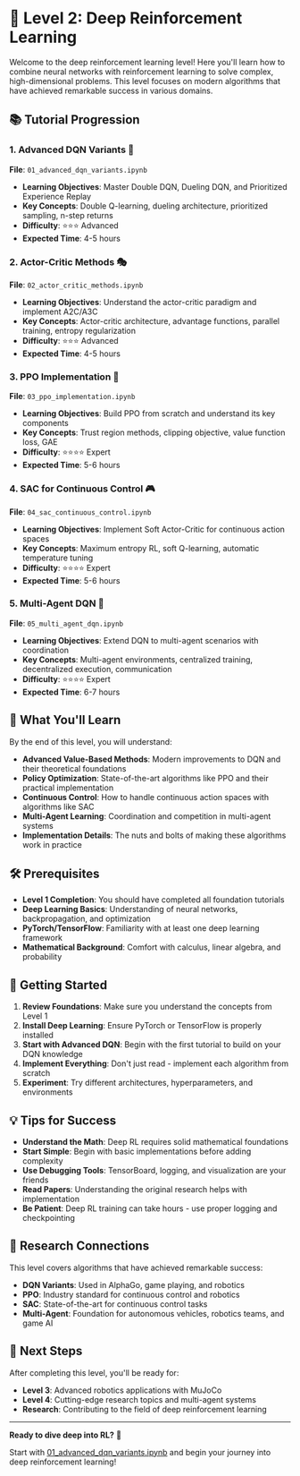 # 🧠 Level 2: Deep Reinforcement Learning

Welcome to the deep reinforcement learning level! Here you'll learn how to combine neural networks with reinforcement learning to solve complex, high-dimensional problems. This level focuses on modern algorithms that have achieved remarkable success in various domains.

## 📚 Tutorial Progression

### 1. **Advanced DQN Variants** 🎯
**File**: `01_advanced_dqn_variants.ipynb`
- **Learning Objectives**: Master Double DQN, Dueling DQN, and Prioritized Experience Replay
- **Key Concepts**: Double Q-learning, dueling architecture, prioritized sampling, n-step returns
- **Difficulty**: ⭐⭐⭐ Advanced
- **Expected Time**: 4-5 hours

### 2. **Actor-Critic Methods** 🎭
**File**: `02_actor_critic_methods.ipynb`
- **Learning Objectives**: Understand the actor-critic paradigm and implement A2C/A3C
- **Key Concepts**: Actor-critic architecture, advantage functions, parallel training, entropy regularization
- **Difficulty**: ⭐⭐⭐ Advanced
- **Expected Time**: 4-5 hours

### 3. **PPO Implementation** 🚀
**File**: `03_ppo_implementation.ipynb`
- **Learning Objectives**: Build PPO from scratch and understand its key components
- **Key Concepts**: Trust region methods, clipping objective, value function loss, GAE
- **Difficulty**: ⭐⭐⭐⭐ Expert
- **Expected Time**: 5-6 hours

### 4. **SAC for Continuous Control** 🎮
**File**: `04_sac_continuous_control.ipynb`
- **Learning Objectives**: Implement Soft Actor-Critic for continuous action spaces
- **Key Concepts**: Maximum entropy RL, soft Q-learning, automatic temperature tuning
- **Difficulty**: ⭐⭐⭐⭐ Expert
- **Expected Time**: 5-6 hours

### 5. **Multi-Agent DQN** 🤝
**File**: `05_multi_agent_dqn.ipynb`
- **Learning Objectives**: Extend DQN to multi-agent scenarios with coordination
- **Key Concepts**: Multi-agent environments, centralized training, decentralized execution, communication
- **Difficulty**: ⭐⭐⭐⭐ Expert
- **Expected Time**: 6-7 hours

## 🎯 What You'll Learn

By the end of this level, you will understand:

- **Advanced Value-Based Methods**: Modern improvements to DQN and their theoretical foundations
- **Policy Optimization**: State-of-the-art algorithms like PPO and their practical implementation
- **Continuous Control**: How to handle continuous action spaces with algorithms like SAC
- **Multi-Agent Learning**: Coordination and competition in multi-agent systems
- **Implementation Details**: The nuts and bolts of making these algorithms work in practice

## 🛠️ Prerequisites

- **Level 1 Completion**: You should have completed all foundation tutorials
- **Deep Learning Basics**: Understanding of neural networks, backpropagation, and optimization
- **PyTorch/TensorFlow**: Familiarity with at least one deep learning framework
- **Mathematical Background**: Comfort with calculus, linear algebra, and probability

## 🚀 Getting Started

1. **Review Foundations**: Make sure you understand the concepts from Level 1
2. **Install Deep Learning**: Ensure PyTorch or TensorFlow is properly installed
3. **Start with Advanced DQN**: Begin with the first tutorial to build on your DQN knowledge
4. **Implement Everything**: Don't just read - implement each algorithm from scratch
5. **Experiment**: Try different architectures, hyperparameters, and environments

## 💡 Tips for Success

- **Understand the Math**: Deep RL requires solid mathematical foundations
- **Start Simple**: Begin with basic implementations before adding complexity
- **Use Debugging Tools**: TensorBoard, logging, and visualization are your friends
- **Read Papers**: Understanding the original research helps with implementation
- **Be Patient**: Deep RL training can take hours - use proper logging and checkpointing

## 🔬 Research Connections

This level covers algorithms that have achieved remarkable success:

- **DQN Variants**: Used in AlphaGo, game playing, and robotics
- **PPO**: Industry standard for continuous control and robotics
- **SAC**: State-of-the-art for continuous control tasks
- **Multi-Agent**: Foundation for autonomous vehicles, robotics teams, and game AI

## 🚀 Next Steps

After completing this level, you'll be ready for:
- **Level 3**: Advanced robotics applications with MuJoCo
- **Level 4**: Cutting-edge research topics and multi-agent systems
- **Research**: Contributing to the field of deep reinforcement learning

---

**Ready to dive deep into RL?** 🧠

Start with [01_advanced_dqn_variants.ipynb](01_advanced_dqn_variants.ipynb) and begin your journey into deep reinforcement learning!
